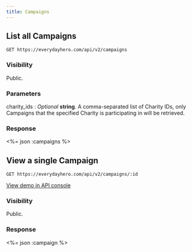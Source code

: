 ```yaml
---
title: Campaigns
---
```

## List all Campaigns

    GET https://everydayhero.com/api/v2/campaigns

### Visibility

Public.

### Parameters

charity_ids
: _Optional_ **string**. A comma-separated list of Charity IDs, only
Campaigns that the specified Charity is participating in will be
retrieved.

### Response

<%= json :campaigns %>

## View a single Campaign

    GET https://everydayhero.com/api/v2/campaigns/:id

[View demo in API console](/console/?query=campaigns/au-0.json) 

### Visibility

Public.

### Response

<%= json :campaign %>
